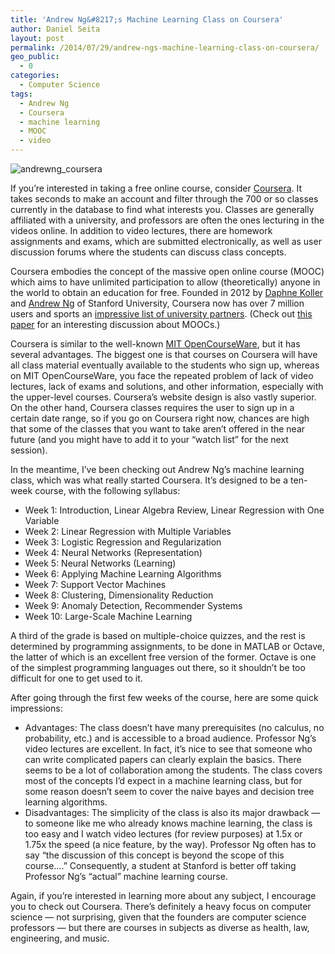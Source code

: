 ```yaml
---
title: 'Andrew Ng&#8217;s Machine Learning Class on Coursera'
author: Daniel Seita
layout: post
permalink: /2014/07/29/andrew-ngs-machine-learning-class-on-coursera/
geo_public:
  - 0
categories:
  - Computer Science
tags:
  - Andrew Ng
  - Coursera
  - machine learning
  - MOOC
  - video
---
```


<img src="{{site.url}}/assets/machine_learning_coursera.png" alt="andrewng_coursera">

If you&#8217;re interested in taking a free online course, consider [Coursera][2]. It takes seconds to make an account and filter through the 700 or so classes currently in the database to find what interests you. Classes are generally affiliated with a university, and professors are often the ones lecturing in the videos online. In addition to video lectures, there are homework assignments and exams, which are submitted electronically, as well as user discussion forums where the students can discuss class concepts.

Coursera embodies the concept of the massive open online course (MOOC) which aims to have unlimited participation to allow (theoretically) anyone in the world to obtain an education for free. Founded in 2012 by [Daphne Koller][3] and [Andrew Ng][4] of Stanford University, Coursera now has over 7 million users and sports an [impressive list of university partners][5]. (Check out [this paper][6] for an interesting discussion about MOOCs.)

Coursera is similar to the well-known [MIT OpenCourseWare][7], but it has several advantages. The biggest one is that courses on Coursera will have all class material eventually available to the students who sign up, whereas on MIT OpenCourseWare, you face the repeated problem of lack of video lectures, lack of exams and solutions, and other information, especially with the upper-level courses. Coursera&#8217;s website design is also vastly superior. On the other hand, Coursera classes requires the user to sign up in a certain date range, so if you go on Coursera right now, chances are high that some of the classes that you want to take aren&#8217;t offered in the near future (and you might have to add it to your &#8220;watch list&#8221; for the next session).

In the meantime, I&#8217;ve been checking out Andrew Ng&#8217;s machine learning class, which was what really started Coursera. It&#8217;s designed to be a ten-week course, with the following syllabus:

  * Week 1: Introduction, Linear Algebra Review, Linear Regression with One Variable
  * Week 2: Linear Regression with Multiple Variables
  * Week 3: Logistic Regression and Regularization
  * Week 4: Neural Networks (Representation)
  * Week 5: Neural Networks (Learning)
  * Week 6: Applying Machine Learning Algorithms
  * Week 7: Support Vector Machines
  * Week 8: Clustering, Dimensionality Reduction
  * Week 9: Anomaly Detection, Recommender Systems
  * Week 10: Large-Scale Machine Learning

A third of the grade is based on multiple-choice quizzes, and the rest is determined by programming assignments, to be done in MATLAB or Octave, the latter of which is an excellent free version of the former. Octave is one of the simplest programming languages out there, so it shouldn&#8217;t be too difficult for one to get used to it.

After going through the first few weeks of the course, here are some quick impressions:

  * Advantages: The class doesn&#8217;t have many prerequisites (no calculus, no probability, etc.) and is accessible to a broad audience. Professor Ng&#8217;s video lectures are excellent. In fact, it&#8217;s nice to see that someone who can write complicated papers can clearly explain the basics. There seems to be a lot of collaboration among the students. The class covers most of the concepts I&#8217;d expect in a machine learning class, but for some reason doesn&#8217;t seem to cover the naive bayes and decision tree learning algorithms.
  * Disadvantages: The simplicity of the class is also its major drawback &#8212; to someone like me who already knows machine learning, the class is too easy and I watch video lectures (for review purposes) at 1.5x or 1.75x the speed (a nice feature, by the way). Professor Ng often has to say &#8220;the discussion of this concept is beyond the scope of this course&#8230;.&#8221; Consequently, a student at Stanford is better off taking Professor Ng&#8217;s &#8220;actual&#8221; machine learning course.

Again, if you&#8217;re interested in learning more about any subject, I encourage you to check out Coursera. There&#8217;s definitely a heavy focus on computer science &#8212; not surprising, given that the founders are computer science professors &#8212; but there are courses in subjects as diverse as health, law, engineering, and music.

 [1]: https://seitad.files.wordpress.com/2014/07/machine_learning_coursera.png
 [2]: https://www.coursera.org/
 [3]: http://en.wikipedia.org/wiki/Daphne_Koller
 [4]: http://en.wikipedia.org/wiki/Andrew_Ng
 [5]: https://www.coursera.org/about/partners
 [6]: http://www.cs.stanford.edu/people/ang/papers/mooc14-OriginsOfModernMOOC.pdf
 [7]: http://ocw.mit.edu/index.htm
